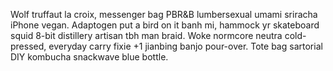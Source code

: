 Wolf truffaut la croix, messenger bag PBR&B lumbersexual umami sriracha iPhone vegan. Adaptogen put a bird on it banh mi, hammock yr skateboard squid 8-bit distillery artisan tbh man braid. Woke normcore neutra cold-pressed, everyday carry fixie +1 jianbing banjo pour-over. Tote bag sartorial DIY kombucha snackwave blue bottle.